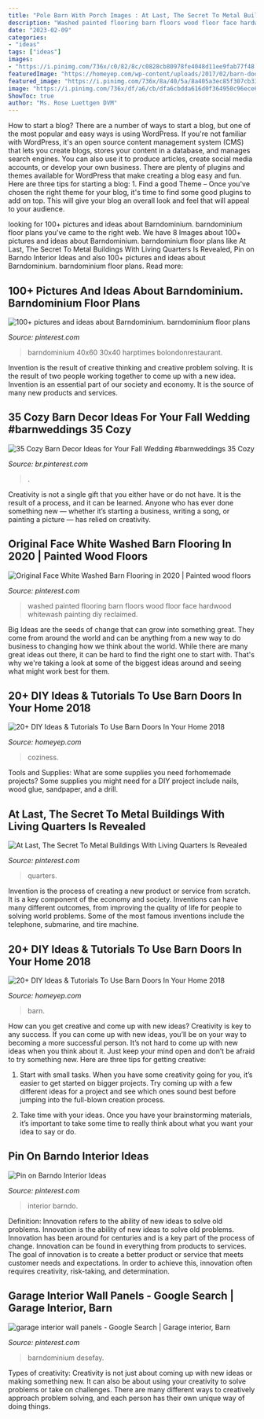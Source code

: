 ```yaml
---
title: "Pole Barn With Porch Images : At Last, The Secret To Metal Buildings With Living Quarters Is Revealed"
description: "Washed painted flooring barn floors wood floor face hardwood whitewash painting diy reclaimed"
date: "2023-02-09"
categories:
- "ideas"
tags: ["ideas"]
images:
- "https://i.pinimg.com/736x/c0/82/8c/c0828cb80978fe4048d11ee9fab77f48.jpg"
featuredImage: "https://homeyep.com/wp-content/uploads/2017/02/barn-doors-in-home/10-use-barn-doors-in-your-home.jpg"
featured_image: "https://i.pinimg.com/736x/8a/40/5a/8a405a3ec85f307cb334885265df7c3c.jpg"
image: "https://i.pinimg.com/736x/df/a6/cb/dfa6cbdda616d0f364950c96ece6e5fb.jpg"
ShowToc: true
author: "Ms. Rose Luettgen DVM"
---
```



How to start a blog?
There are a number of ways to start a blog, but one of the most popular and easy ways is using WordPress. If you're not familiar with WordPress, it's an open source content management system (CMS) that lets you create blogs, stores your content in a database, and manages search engines. You can also use it to produce articles, create social media accounts, or develop your own business. There are plenty of plugins and themes available for WordPress that make creating a blog easy and fun. Here are three tips for starting a blog: 1. Find a good Theme – Once you've chosen the right theme for your blog, it's time to find some good plugins to add on top. This will give your blog an overall look and feel that will appeal to your audience. 
	

		
looking for 100+ pictures and ideas about Barndominium. barndominium floor plans you've came to the right web. We have 8 Images about 100+ pictures and ideas about Barndominium. barndominium floor plans like At Last, The Secret To Metal Buildings With Living Quarters Is Revealed, Pin on Barndo Interior Ideas and also 100+ pictures and ideas about Barndominium. barndominium floor plans. Read more:
		
    
## 100+ Pictures And Ideas About Barndominium. Barndominium Floor Plans

<img loading=lazy src="https://i.pinimg.com/736x/f7/f8/49/f7f8498b95e552cb6e6d6d1ab4192680.jpg" onerror="this.onerror=null;this.src='https://tse4.mm.bing.net/th?id=OIP.rvfPLd0cNKXt24IgnF8VNwHaGg&amp;pid=15.1';" alt="100+ pictures and ideas about Barndominium. barndominium floor plans">

_Source: pinterest.com_

>barndominium 40x60 30x40 harptimes bolondonrestaurant. 

	

Invention is the result of creative thinking and creative problem solving. It is the result of two people working together to come up with a new idea. Invention is an essential part of our society and economy. It is the source of many new products and services.

    
## 35 Cozy Barn Decor Ideas For Your Fall Wedding #barnweddings 35 Cozy

<img loading=lazy src="https://i.pinimg.com/736x/0d/77/f0/0d77f05306e428739b1a02761ac5d4fc.jpg" onerror="this.onerror=null;this.src='https://tse1.mm.bing.net/th?id=OIP.pcnbtuNt-x4HWIy7uoE6OAHaJ8&amp;pid=15.1';" alt="35 Cozy Barn Decor Ideas for Your Fall Wedding #barnweddings 35 Cozy">

_Source: br.pinterest.com_

>. 

	

Creativity is not a single gift that you either have or do not have. It is the result of a process, and it can be learned. Anyone who has ever done something new — whether it’s starting a business, writing a song, or painting a picture — has relied on creativity.

    
## Original Face White Washed Barn Flooring In 2020 | Painted Wood Floors

<img loading=lazy src="https://i.pinimg.com/736x/c0/82/8c/c0828cb80978fe4048d11ee9fab77f48.jpg" onerror="this.onerror=null;this.src='https://tse3.mm.bing.net/th?id=OIP.kCAhkWWtHU8n2LAfyXiTBAHaJ3&amp;pid=15.1';" alt="Original Face White Washed Barn Flooring in 2020 | Painted wood floors">

_Source: pinterest.com_

>washed painted flooring barn floors wood floor face hardwood whitewash painting diy reclaimed. 

	

Big Ideas are the seeds of change that can grow into something great. They come from around the world and can be anything from a new way to do business to changing how we think about the world. While there are many great ideas out there, it can be hard to find the right one to start with. That's why we're taking a look at some of the biggest ideas around and seeing what might work best for them.

    
## 20+ DIY Ideas &amp; Tutorials To Use Barn Doors In Your Home 2018

<img loading=lazy src="https://homeyep.com/wp-content/uploads/2017/02/barn-doors-in-home/10-use-barn-doors-in-your-home.jpg" onerror="this.onerror=null;this.src='https://tse3.mm.bing.net/th?id=OIP.FoeveHZoDHfcwn6D5OouDQHaK3&amp;pid=15.1';" alt="20+ DIY Ideas &amp; Tutorials To Use Barn Doors In Your Home 2018">

_Source: homeyep.com_

>coziness. 

	

Tools and Supplies: What are some supplies you need forhomemade projects?
Some supplies you might need for a DIY project include nails, wood glue, sandpaper, and a drill.

    
## At Last, The Secret To Metal Buildings With Living Quarters Is Revealed

<img loading=lazy src="https://i.pinimg.com/736x/8a/40/5a/8a405a3ec85f307cb334885265df7c3c.jpg" onerror="this.onerror=null;this.src='https://tse2.mm.bing.net/th?id=OIP.zBFv9i12Y0PZG3JBTevRsQHaJ2&amp;pid=15.1';" alt="At Last, The Secret To Metal Buildings With Living Quarters Is Revealed">

_Source: pinterest.com_

>quarters. 

	

Invention is the process of creating a new product or service from scratch. It is a key component of the economy and society. Inventions can have many different outcomes, from improving the quality of life for people to solving world problems. Some of the most famous inventions include the telephone, submarine, and tire machine.

    
## 20+ DIY Ideas &amp; Tutorials To Use Barn Doors In Your Home 2018

<img loading=lazy src="https://homeyep.com/wp-content/uploads/2017/02/barn-doors-in-home/9-use-barn-doors-in-your-home.jpg" onerror="this.onerror=null;this.src='https://tse4.mm.bing.net/th?id=OIP.5suT45U7yFBI-OawR6yx6AHaLM&amp;pid=15.1';" alt="20+ DIY Ideas &amp; Tutorials To Use Barn Doors In Your Home 2018">

_Source: homeyep.com_

>barn. 

	

How can you get creative and come up with new ideas?
Creativity is key to any success. If you can come up with new ideas, you’ll be on your way to becoming a more successful person. It’s not hard to come up with new ideas when you think about it. Just keep your mind open and don’t be afraid to try something new. Here are three tips for getting creative:
1. Start with small tasks. When you have some creativity going for you, it’s easier to get started on bigger projects. Try coming up with a few different ideas for a project and see which ones sound best before jumping into the full-blown creation process.

2. Take time with your ideas. Once you have your brainstorming materials, it’s important to take some time to really think about what you want your idea to say or do.

    
## Pin On Barndo Interior Ideas

<img loading=lazy src="https://i.pinimg.com/736x/df/a6/cb/dfa6cbdda616d0f364950c96ece6e5fb.jpg" onerror="this.onerror=null;this.src='https://tse4.mm.bing.net/th?id=OIP.1zZ0AG5byU_4TE7iWAIj_wHaFj&amp;pid=15.1';" alt="Pin on Barndo Interior Ideas">

_Source: pinterest.com_

>interior barndo. 

	

Definition: Innovation refers to the ability of new ideas to solve old problems.
Innovation is the ability of new ideas to solve old problems. Innovation has been around for centuries and is a key part of the process of change. Innovation can be found in everything from products to services. The goal of innovation is to create a better product or service that meets customer needs and expectations. In order to achieve this, innovation often requires creativity, risk-taking, and determination.

    
## Garage Interior Wall Panels - Google Search | Garage Interior, Barn

<img loading=lazy src="https://i.pinimg.com/736x/6a/df/19/6adf19f713c4d631ab5f1d3b26527248.jpg" onerror="this.onerror=null;this.src='https://tse1.mm.bing.net/th?id=OIP.lrdzM8EzPBw1pXd53BFj4gHaJ3&amp;pid=15.1';" alt="garage interior wall panels - Google Search | Garage interior, Barn">

_Source: pinterest.com_

>barndominium desefay. 

	

Types of creativity:
Creativity is not just about coming up with new ideas or making something new. It can also be about using your creativity to solve problems or take on challenges. There are many different ways to creatively approach problem solving, and each person has their own unique way of doing things.

